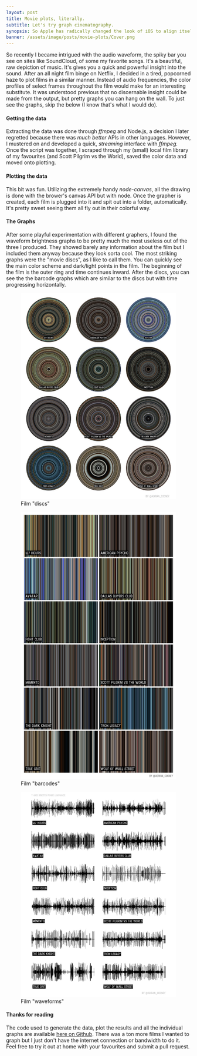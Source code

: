 ```yaml
---
layout: post
title: Movie plots, literally.
subtitle: Let's try graph cinematography.
synopsis: So Apple has radically changed the look of iOS to align itself with the "flat" design trend. This post explores my initial thoughts on booting up iOS7.
banner: /assets/image/posts/movie-plots/Cover.png
---
```


<p>So recently I became intrigued with the audio waveform, the spiky bar you see on sites like SoundCloud, of some my favorite songs. It's a beautiful, raw depiction of music. It's gives you a quick and powerful insight into the sound. After an all night film binge on Netflix, I decided in a tired, popcorned haze to plot films in a similar manner. Instead of audio frequencies, the color profiles of select frames throughout the film would make for an interesting substitute. It was understood previous that no discernable insight could be made from the output, but pretty graphs you can hang on the wall. To just see the graphs, skip the below (I know that's what I would do).</p>

<h4>Getting the data</h4>
<p>Extracting the data was done through <em>ffmpeg</em> and Node.js, a decision I later regretted because there was <em>much better</em> APIs in other languages. However, I mustered on and developed a quick, <em>streaming</em> interface with <em>ffmpeg. </em>Once the script was together, I scraped through my (small) local film library of my favourites (and Scott Pilgrim vs the World), saved the color data and moved onto plotting.</p>

<h4>Plotting the data</h4>
<p>This bit was fun. Utilizing the extremely handy <em>node-canvas</em>, all the drawing is done with the brower's canvas API but with node. Once the grapher is created, each film is plugged into it and spit out into a folder, automatically. It's pretty sweet seeing them all fly out in their colorful way.</p>

<h4>The Graphs</h4>
<p>After some playful experimentation with different graphers, I found the waveform brightness graphs to be pretty much the most useless out of the three I produced. They showed barely any information about the film but I included them anyway because they look sorta cool. The most striking graphs were the "movie discs", as I like to call them. You can quickly see the main color scheme and dark/light points in the film. The beginning of the film is the outer ring and time continues inward. After the discs, you can see the the barcode graphs which are similar to the discs but with time progressing horizontally.</p>

<figure class="full">
    <img src="/assets/image/posts/movie-plots/1*JuzAxl4jjRuXEzWEL-07kg.jpeg">
    <figcaption>Film "discs"</figcaption>
</figure>

<figure class="full">
    <img src="/assets/image/posts/movie-plots/1*QxvYEeW6iGSspJoTt8COXA.jpeg">
    <figcaption>Film "barcodes"</figcaption>
</figure>

<figure class="full">
    <img src="/assets/image/posts/movie-plots/1*YPRqN4XC8D_plIZspiDI2w.jpeg">
    <figcaption>Film "waveforms"</figcaption>
</figure>

<h4>Thanks for reading</h4>
<p>The code used to generate the data, plot the results and all the individual graphs are available <a target="_blank" href="http://github.com/adriancooney/movie-plots" rel="nofollow">here on Github</a>. There was a ton more films I wanted to graph but I just don't have the internet connection or bandwidth to do it. Feel free to try it out at home with your favourites and submit a pull request.</p>